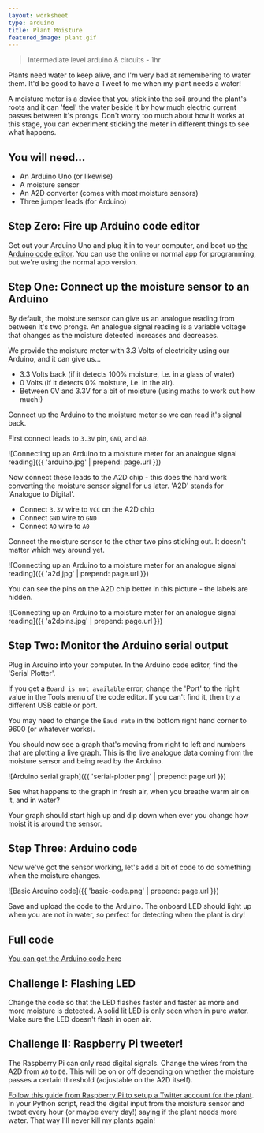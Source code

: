 ```yaml
---
layout: worksheet
type: arduino
title: Plant Moisture
featured_image: plant.gif
---
```


> Intermediate level arduino & circuits - 1hr

Plants need water to keep alive, and I'm very bad at remembering to water them. It'd be good to have a Tweet to me when my plant needs a water!

A moisture meter is a device that you stick into the soil around the plant's roots and it can 'feel' the water beside it by how much electric current passes between it's prongs. Don't worry too much about how it works at this stage, you can experiment sticking the meter in different things to see what happens.

## You will need...

- An Arduino Uno (or likewise)
- A moisture sensor
- An A2D converter (comes with most moisture sensors)
- Three jumper leads (for Arduino)

## Step Zero: Fire up Arduino code editor

Get out your Arduino Uno and plug it in to your computer, and boot up [the Arduino code editor](https://www.arduino.cc/en/main/software). You can use the online or normal app for programming, but we're using the normal app version.

## Step One: Connect up the moisture sensor to an Arduino

By default, the moisture sensor can give us an analogue reading from between it's two prongs. An analogue signal reading is a variable voltage that changes as the moisture detected increases and decreases.

We provide the moisture meter with 3.3 Volts of electricity using our Arduino, and it can give us...
- 3.3 Volts back (if it detects 100% moisture, i.e. in a glass of water)
- 0 Volts (if it detects 0% moisture, i.e. in the air).
- Between 0V and 3.3V for a bit of moisture (using maths to work out how much!)

Connect up the Arduino to the moisture meter so we can read it's signal back.

First connect leads to `3.3V` pin, `GND`, and `A0`.

![Connecting up an Arduino to a moisture meter for an analogue signal reading]({{ 'arduino.jpg' | prepend: page.url }})

Now connect these leads to the A2D chip - this does the hard work converting the moisture sensor signal for us later. 'A2D' stands for 'Analogue to Digital'.

- Connect `3.3V` wire to `VCC` on the A2D chip
- Connect `GND` wire to `GND`
- Connect `AO` wire to `A0`

Connect the moisture sensor to the other two pins sticking out. It doesn't matter which way around yet.

![Connecting up an Arduino to a moisture meter for an analogue signal reading]({{ 'a2d.jpg' | prepend: page.url }})

You can see the pins on the A2D chip better in this picture - the labels are hidden.

![Connecting up an Arduino to a moisture meter for an analogue signal reading]({{ 'a2dpins.jpg' | prepend: page.url }})

## Step Two: Monitor the Arduino serial output

Plug in Arduino into your computer. In the Arduino code editor, find the 'Serial Plotter'.

If you get a `Board is not available` error, change the 'Port' to the right value in the Tools menu of the code editor. If you can't find it, then try a different USB cable or port.

You may need to change the `Baud rate` in the bottom right hand corner to 9600 (or whatever works).

You should now see a graph that's moving from right to left and numbers that are plotting a live graph. This is the live analogue data coming from the moisture sensor and being read by the Arduino.

![Arduino serial graph]({{ 'serial-plotter.png' | prepend: page.url }})

See what happens to the graph in fresh air, when you breathe warm air on it, and in water?

Your graph should start high up and dip down when ever you change how moist it is around the sensor.

## Step Three: Arduino code

Now we've got the sensor working, let's add a bit of code to do something when the moisture changes.

![Basic Arduino code]({{ 'basic-code.png' | prepend: page.url }})

Save and upload the code to the Arduino. The onboard LED should light up when you are not in water, so perfect for detecting when the plant is dry!

## Full code

[You can get the Arduino code here](https://github.com/YorkDojo/yorkdojo.github.io/blob/master/assets/worksheets/arduino/plant-moisture/plant-moisture.ino)

## Challenge I: Flashing LED

Change the code so that the LED flashes faster and faster as more and more moisture is detected. A solid lit LED is only seen when in pure water. Make sure the LED doesn't flash in open air.

## Challenge II: Raspberry Pi tweeter!

The Raspberry Pi can only read digital signals. Change the wires from the A2D from `A0` to `D0`. This will be on or off depending on whether the moisture passes a certain threshold (adjustable on the A2D itself).

[Follow this guide from Raspberry Pi to setup a Twitter account for the plant](https://www.raspberrypi.org/learning/getting-started-with-the-twitter-api/worksheet/). In your Python script, read the digital input from the moisture sensor and tweet every hour (or maybe every day!) saying if the plant needs more water. That way I'll never kill my plants again!
